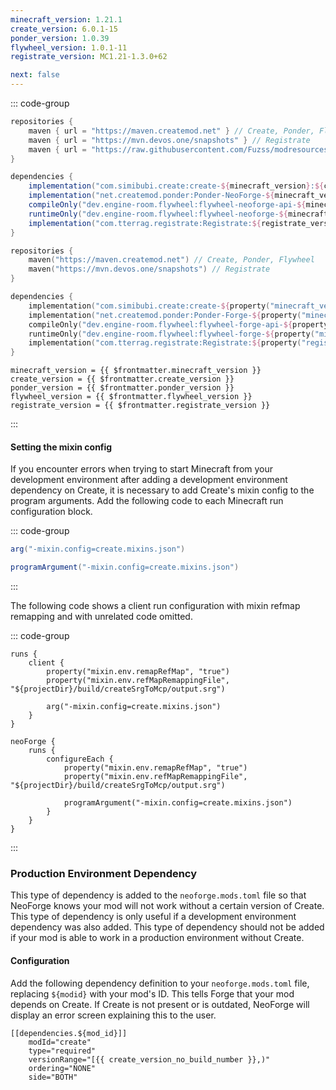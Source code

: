 ```yaml
---
minecraft_version: 1.21.1
create_version: 6.0.1-15
ponder_version: 1.0.39
flywheel_version: 1.0.1-11
registrate_version: MC1.21-1.3.0+62

next: false
---
```


<!--@include: ./template.md-->

::: code-group

```groovy [build.gradle]
repositories {
    maven { url = "https://maven.createmod.net" } // Create, Ponder, Flywheel
    maven { url = "https://mvn.devos.one/snapshots" } // Registrate
    maven { url = "https://raw.githubusercontent.com/Fuzss/modresources/main/maven/" } // ForgeConfigAPIPort
}

dependencies {
    implementation("com.simibubi.create:create-${minecraft_version}:${create_version}:slim") { transitive = false }
    implementation("net.createmod.ponder:Ponder-NeoForge-${minecraft_version}:${ponder_version}")
    compileOnly("dev.engine-room.flywheel:flywheel-neoforge-api-${minecraft_version}:${flywheel_version}")
    runtimeOnly("dev.engine-room.flywheel:flywheel-neoforge-${minecraft_version}:${flywheel_version}")
    implementation("com.tterrag.registrate:Registrate:${registrate_version}")
}
```

```kotlin [build.gradle.kts]
repositories {
    maven("https://maven.createmod.net") // Create, Ponder, Flywheel
    maven("https://mvn.devos.one/snapshots") // Registrate
}

dependencies {
    implementation("com.simibubi.create:create-${property("minecraft_version")}:${property("create_version")}:slim") { isTransitive = false }
    implementation("net.createmod.ponder:Ponder-Forge-${property("minecraft_version")}:${property("ponder_version")}")
    compileOnly("dev.engine-room.flywheel:flywheel-forge-api-${property("minecraft_version")}:${property("flywheel_version")}")
    runtimeOnly("dev.engine-room.flywheel:flywheel-forge-${property("minecraft_version")}:${property("flywheel_version")}")
    implementation("com.tterrag.registrate:Registrate:${property("registrate_version")}")
}
```

```properties-vue [gradle.properties]
minecraft_version = {{ $frontmatter.minecraft_version }}
create_version = {{ $frontmatter.create_version }}
ponder_version = {{ $frontmatter.ponder_version }}
flywheel_version = {{ $frontmatter.flywheel_version }}
registrate_version = {{ $frontmatter.registrate_version }}
```

:::

#### Setting the mixin config

If you encounter errors when trying
to start Minecraft from your development environment after adding a development environment dependency on Create,
it is necessary to add Create's mixin config to the program arguments.
Add the following code to each Minecraft run configuration block.

::: code-group

```groovy [build.gradle(.kts) [NG]]
arg("-mixin.config=create.mixins.json")
```

```groovy [build.gradle(.kts) [MDG]]
programArgument("-mixin.config=create.mixins.json")
```

:::

The following code shows a client run configuration with mixin refmap remapping and with unrelated code omitted.

::: code-group

```groovy{3-4,6} [build.gradle(.kts) [FG]]
runs {
    client {
        property("mixin.env.remapRefMap", "true")
        property("mixin.env.refMapRemappingFile", "${projectDir}/build/createSrgToMcp/output.srg")

        arg("-mixin.config=create.mixins.json")
    }
}
```

```groovy{4-5,7} [build.gradle(.kts) [MDG]]
neoForge {
    runs {
        configureEach {
            property("mixin.env.remapRefMap", "true")
            property("mixin.env.refMapRemappingFile", "${projectDir}/build/createSrgToMcp/output.srg")

            programArgument("-mixin.config=create.mixins.json")
        }
    }
}
```

:::

### Production Environment Dependency

This type of dependency is added to the `neoforge.mods.toml` file so that NeoForge knows your mod will not work without
a certain
version of Create. This type of dependency is only useful if a development environment dependency was also added. This
type of dependency should not be added if your mod is able to work in a production environment without Create.

#### Configuration

Add the following dependency definition to your `neoforge.mods.toml` file,
replacing `${modid}` with your mod's ID. This tells Forge that your mod depends on Create.
If Create is not present or is outdated, NeoForge will display an error screen explaining this to the user.

```toml-vue
[[dependencies.${mod_id}]]
    modId="create"
    type="required"
    versionRange="[{{ create_version_no_build_number }},)"
    ordering="NONE"
    side="BOTH"
```